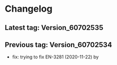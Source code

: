 # Changelog
## Latest tag: Version_60702535
## Previous tag: Version_60702534
* fix: trying to fix EN-3281 (2020-11-22) by <Francois Pellissier>
